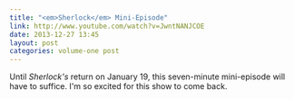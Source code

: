 ```yaml
---
title: "<em>Sherlock</em> Mini-Episode"
link: http://www.youtube.com/watch?v=JwntNANJCOE
date: 2013-12-27 13:45
layout: post
categories: volume-one post
---
```

Until _Sherlock's_ return on January 19, this seven-minute mini-episode will have to suffice. I'm so excited for this show to come back.